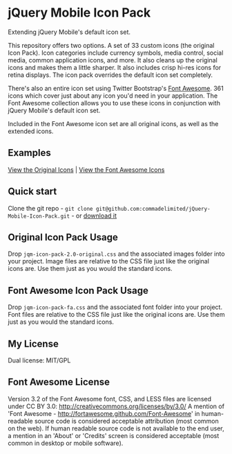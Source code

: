 # jQuery Mobile Icon Pack

Extending jQuery Mobile's default icon set.

This repository offers two options. A set of 33 custom icons (the original Icon Pack). Icon categories include currency symbols, media control, social media, common application icons, and more. It also cleans up the original icons and makes them a little sharper. It also includes crisp hi-res icons for retina displays. The icon pack overrides the default icon set completely.

There's also an entire icon set using Twitter Bootstrap's [Font Awesome](http://fortawesome.github.com/Font-Awesome/). 361 icons which cover just about any icon you'd need in your application. The Font Awesome collection allows you to use these icons in conjunction with jQuery Mobile's default icon set.

Included in the Font Awesome icon set are all original icons, as well as the extended icons.

## Examples

[View the Original Icons](http://andymatthews.net/code/jQuery-Mobile-Icon-Pack/original/) | [View the Font Awesome Icons](http://andymatthews.net/code/jQuery-Mobile-Icon-Pack/font-awesome/)

## Quick start

Clone the git repo - `git clone git@github.com:commadelimited/jQuery-Mobile-Icon-Pack.git` - or [download it](https://github.com/commadelimited/jQuery-Mobile-Icon-Pack/zipball/master)

## Original Icon Pack Usage
Drop `jqm-icon-pack-2.0-original.css` and the associated images folder into your project. Image files are relative to the CSS file just like the original icons are. Use them just as you would the standard icons.

## Font Awesome Icon Pack Usage
Drop `jqm-icon-pack-fa.css` and the associated font folder into your project. Font files are relative to the CSS file just like the original icons are. Use them just as you would the standard icons.

## My License
Dual license: MIT/GPL

## Font Awesome License
Version 3.2 of the Font Awesome font, CSS, and LESS files are licensed under CC BY 3.0: http://creativecommons.org/licenses/by/3.0/ A mention of 'Font Awesome - http://fortawesome.github.com/Font-Awesome' in human-readable source code is considered acceptable attribution (most common on the web). If human readable source code is not available to the end user, a mention in an 'About' or 'Credits' screen is considered acceptable (most common in desktop or mobile software).

